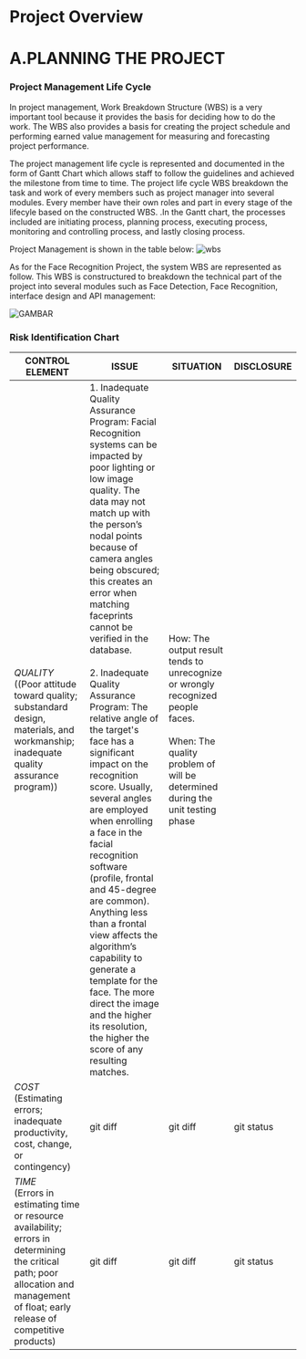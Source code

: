# Project Overview

# A.PLANNING THE PROJECT


### **Project Management Life Cycle**
In project management, Work Breakdown Structure (WBS) is a very important tool 
because it provides the basis for deciding how to do the work. The WBS also provides a basis 
for creating the project schedule and performing earned value management for measuring and 
forecasting project performance.


The project management life cycle is represented and documented in the form of Gantt Chart which
allows staff to follow the guidelines and achieved the milestone from time to time. The project
life cycle WBS breakdown the task and work of every members such as project manager into several modules. Every member have their own roles and part in every stage of the lifecyle based on the constructed WBS.
.In the Gantt chart, the processes included are initiating 
process, planning process, executing process, monitoring and controlling process, and lastly 
closing process.

Project Management is shown in the table below:
![wbs](https://user-images.githubusercontent.com/121369021/211588932-dfd26309-8883-4d53-a8a6-9cf32ce1a6f7.png)

As for the Face Recognition Project, the system WBS are represented as follow. This WBS is constructured to breakdown the technical part of the project into several modules such as Face Detection, Face Recognition, interface design and API management:

![GAMBAR](https://user-images.githubusercontent.com/121369021/211601484-75baf904-121c-4246-bd56-0af0f6d7d5cd.png)

### **Risk Identification Chart**
| CONTROL ELEMENT | ISSUE | SITUATION | DISCLOSURE |
| ---         |     ---      |          --- |          --- | 
|  *QUALITY* <br> ((Poor attitude toward quality; substandard design, materials, and workmanship; inadequate quality assurance program))   | 1.	Inadequate Quality Assurance Program: Facial Recognition systems can be impacted by poor lighting or low image quality. The data may not match up with the person’s nodal points because of camera angles being obscured; this creates an error when matching faceprints cannot be verified in the database. <br> <br> 2.	 Inadequate Quality Assurance Program: The relative angle of the target's face has a significant impact on the recognition score. Usually, several angles are employed when enrolling a face in the facial recognition software (profile, frontal and 45-degree are common). Anything less than a frontal view affects the algorithm’s capability to generate a template for the face. The more direct the image and the higher its resolution, the higher the score of any resulting matches.| How: The output result tends to unrecognize or wrongly recognized people faces. <br> <br> When: The quality problem of will be determined during the unit testing phase | |
| *COST* <br> (Estimating errors; inadequate productivity, cost, change, or contingency)    | git diff       | git diff      | git status    |
| *TIME* <br> (Errors in estimating time or resource availability; errors in determining the critical path; poor allocation and management of float; early release of competitive products)     | git diff       | git diff      | git status    |
